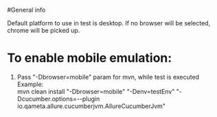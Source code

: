  
#General info  

Default platform to use in test is desktop. If no browser will be selected, chrome will be picked up. 
  
# To enable mobile emulation:  
 1. Pass "-Dbrowser=mobile" param for mvn, while test is executed  
 Example:  
 mvn clean install "-Dbrowser=mobile" "-Denv=testEnv" "-Dcucumber.options=--plugin io.qameta.allure.cucumberjvm.AllureCucumberJvm"
 


